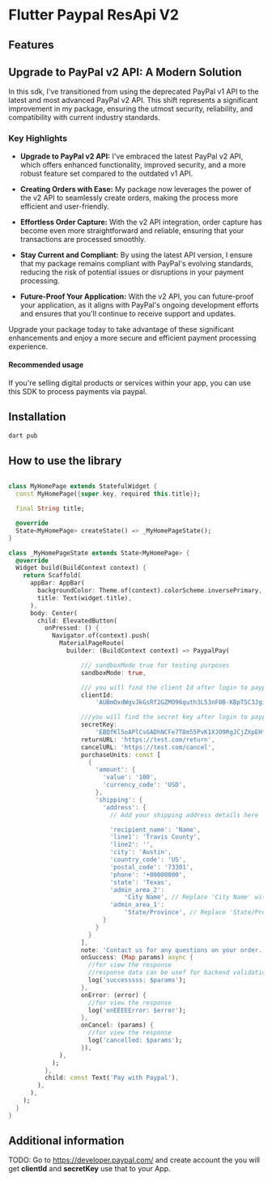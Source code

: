 <!--
This README describes the package. If you publish this package to pub.dev,
this README's contents appear on the landing page for your package.

For information about how to write a good package README, see the guide for
[writing package pages](https://dart.dev/guides/libraries/writing-package-pages).

For general information about developing packages, see the Dart guide for
[creating packages](https://dart.dev/guides/libraries/create-library-packages)
and the Flutter guide for
[developing packages and plugins](https://flutter.dev/developing-packages).
-->
# Flutter Paypal ResApi V2

## Features
## Upgrade to PayPal v2 API: A Modern Solution

In this sdk, I've transitioned from using the deprecated PayPal v1 API to the latest and most advanced PayPal v2 API. This shift represents a significant improvement in my package, ensuring the utmost security, reliability, and compatibility with current industry standards.

### Key Highlights

- **Upgrade to PayPal v2 API:** I've embraced the latest PayPal v2 API, which offers enhanced functionality, improved security, and a more robust feature set compared to the outdated v1 API.

- **Creating Orders with Ease:** My package now leverages the power of the v2 API to seamlessly create orders, making the process more efficient and user-friendly.

- **Effortless Order Capture:** With the v2 API integration, order capture has become even more straightforward and reliable, ensuring that your transactions are processed smoothly.

- **Stay Current and Compliant:** By using the latest API version, I ensure that my package remains compliant with PayPal's evolving standards, reducing the risk of potential issues or disruptions in your payment processing.

- **Future-Proof Your Application:** With the v2 API, you can future-proof your application, as it aligns with PayPal's ongoing development efforts and ensures that you'll continue to receive support and updates.

Upgrade your package today to take advantage of these significant enhancements and enjoy a more secure and efficient payment processing experience.

#### Recommended usage
If you're selling digital products or services within your app, you can use this SDK to process payments via paypal.

## Installation
```sh
dart pub 
```
## How to use the library
```dart

class MyHomePage extends StatefulWidget {
  const MyHomePage({super.key, required this.title});

  final String title;

  @override
  State<MyHomePage> createState() => _MyHomePageState();
}

class _MyHomePageState extends State<MyHomePage> {
  @override
  Widget build(BuildContext context) {
    return Scaffold(
      appBar: AppBar(
        backgroundColor: Theme.of(context).colorScheme.inversePrimary,
        title: Text(widget.title),
      ),
      body: Center(
        child: ElevatedButton(
          onPressed: () {
            Navigator.of(context).push(
              MaterialPageRoute(
                builder: (BuildContext context) => PaypalPay(

                    /// sandboxMode true for testing purposes
                    sandboxMode: true,

                    /// you will find the client Id after login to paypal developer account .
                    clientId:
                        'AUBmOxdWgvJkGsRf2GZMO96quth3L53nF0B-KBpT5C3JgiJrvifwZuoOMrAkyBWZpw_UaYLVTH162brY',

                    ///you will find the secret key after login to paypal developer account .
                    secretKey:
                        'EBQfKl5oAPlCsGADhNCFe7T8m55PvK1XJO9RgJCjZXpEHfVsLhYhcyjDVAlPe9eF_UW1eJgJN7jb8-Ai',
                    returnURL: 'https://test.com/return',
                    cancelURL: 'https://test.com/cancel',
                    purchaseUnits: const [
                      {
                        'amount': {
                          'value': '100',
                          'currency_code': 'USD',
                        },
                        'shipping': {
                          'address': {
                            // Add your shipping address details here

                            'recipient_name': 'Name',
                            'line1': 'Travis County',
                            'line2': '',
                            'city': 'Austin',
                            'country_code': 'US',
                            'postal_code': '73301',
                            'phone': '+00000000',
                            'state': 'Texas',
                            'admin_area_2':
                                'City Name', // Replace 'City Name' with the actual city or locality name
                            'admin_area_1':
                                'State/Province', // Replace 'State/Province' with the actual state or province name
                          }
                        }
                      }
                    ],
                    note: 'Contact us for any questions on your order.',
                    onSuccess: (Map params) async {
                      //for view the response
                      //response data can be usef for backend validation
                      log('successsss: $params');
                    },
                    onError: (error) {
                      //for view the response
                      log('onEEEEError: $error');
                    },
                    onCancel: (params) {
                      //for view the response
                      log('cancelled: $params');
                    }),
              ),
            );
          },
          child: const Text('Pay with Paypal'),
        ),
      ),
    );
  }
}
```

## Additional information

TODO: Go to https://developer.paypal.com/ and create account the you will get **clientId** and **secretKey** use that to your App. 

